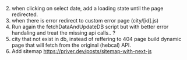 
2. when clicking on select date, add a loading state until the page redirected.
3. when there is error redirect to custom error page (city/[id].js)
4. Run again the fetchDataAndUpdateDB script but with better error handaling and treat the missing api calls.. ? 
5. city that not exist in db, instead of reffering to 404 page build dynamic page that will fetch from the original (hebcal) API.
6. Add sitemap https://priver.dev/posts/sitemap-with-next-js
